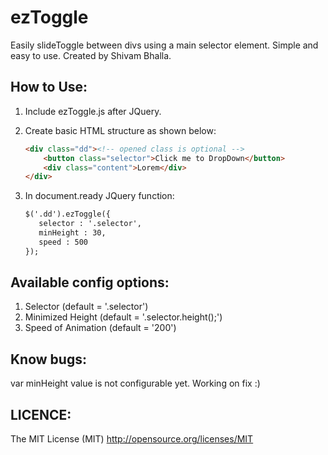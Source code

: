 ezToggle  
========
Easily slideToggle between divs using a main selector element. Simple and easy to use. Created by Shivam Bhalla. 

How to Use:
-----------
1. Include ezToggle.js after JQuery.
2. Create basic HTML structure as shown below:

	```html
	<div class="dd"><!-- opened class is optional -->
		<button class="selector">Click me to DropDown</button>
		<div class="content">Lorem</div>
	</div>
	```

3. In document.ready JQuery function:
	```html
	$('.dd').ezToggle({
	   selector : '.selector',
	   minHeight : 30,
	   speed : 500
	});
	```

Available config options:
-------------------------
1. Selector (default = '.selector')
2. Minimized Height (default = '.selector.height();')
3. Speed of Animation (default = '200')

Know bugs: 
----------
var minHeight value is not configurable yet. Working on fix :)

LICENCE: 
--------
The MIT License (MIT)
http://opensource.org/licenses/MIT

